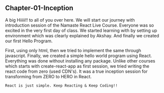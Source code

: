 ## Chapter-01-Inception

A big Hiiiii!! to all of you over here. We will start our journey with introduction session of the Namaste React Live Course. Everyone was so excited in the very first day of class. We started learning with by setting up environment which was clearly explained by Akshay. And finally we created our first Hello Program.

First, using only html, then we tried to implement the same through javascript. Finally, we created a simple hello world program using React. Everything was done without installing any package. Unlike other courses which starts with create-react-app as first session, we tried writing the react code from zero (used CDN's). It was a true inception session for transforming from ZERO to HERO in React.

```
React is just simple. Keep Reacting & Keep Coding!!
```